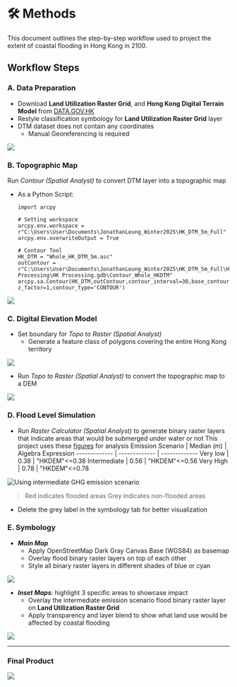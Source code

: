 # 🛠️ Methods

This document outlines the step-by-step workflow used to project the extent of coastal flooding in Hong Kong in 2100.

## Workflow Steps

### A. Data Preparation
- Download **Land Utilization Raster Grid**, and **Hong Kong Digital Terrain Model** from [DATA.GOV.HK](https://data.gov.hk/en/)
- Restyle classification symbology for **Land Utilization Raster Grid** layer
- DTM dataset does not contain any coordinates
  - Manual Georeferencing is required

![](HKDTM.png)

### B. Topographic Map
Run *Contour (Spatial Analyst)* to convert DTM layer into a topographic map 
- As a Python Script:
  <pre><code>import arcpy

  # Setting workspace
  arcpy.env.workspace = r"C:\Users\User\Documents\JonathanLeung_Winter2025\HK_DTM_5m_Full"
  arcpy.env.overwriteOutput = True

  # Contour Tool
  HK_DTM = "Whole_HK_DTM_5m.asc"
  outContour = r"C:\Users\User\Documents\JonathanLeung_Winter2025\HK_DTM_5m_Full\HK Processing\HK Processing.gdb\Contour_Whole_HKDTM"
  arcpy.sa.Contour(HK_DTM,outContour,contour_interval=30,base_contour=0, z_factor=1,contour_type='CONTOUR') </code></pre>

![](WholeContour_HK.png)

### C. Digital Elevation Model 
- Set boundary for *Topo to Raster (Spatial Analyst)*
  - Generate a feature class of polygons covering the entire Hong Kong territory

![](IslandBoundary.png)
- Run *Topo to Raster (Spatial Analyst)* to convert the topographic map to a DEM

![](TopoHK_FULL.png)

### D. Flood Level Simulation 
- Run *Raster Calculator (Spatial Analyst)* to generate binary raster layers that indicate areas that would be submerged under water or not
  This project uses these [figures](https://www.hko.gov.hk/en/climate_change/proj_hk_msl_med_conf_info.htm) for analysis 
Emission Scenario  | Median (m)  | Algebra Expression
------------- | ------------- | -------------
Very low  | 0.38 | "HKDEM"<=0.38
Intermediate | 0.56 | "HKDEM"<=0.56
Very High | 0.78 | "HKDEM"<=0.78

![Using intermediate GHG emission scenario](FloodBinary.png)
> Red indicates flooded areas
> Grey indicates non-flooded areas
- Delete the grey label in the symbology tab for better visualization

### E. Symbology
- ***Main Map***
  - Apply OpenStreetMap Dark Gray Canvas Base (WGS84) as basemap
  - Overlay flood binary raster layers on top of each other
  - Style all binary raster layers in different shades of blue or cyan

![](Basemap.png)
- ***Inset Maps***: highlight 3 specific areas to showcase impact
  - Overlay the intermediate emission scenario flood binary raster layer on **Land Utilization Raster Grid**
  - Apply transparency and layer blend to show what land use would be affected by coastal flooding

![](InsetSource.png)

---

### Final Product

![](FloodLayout.jpg)
